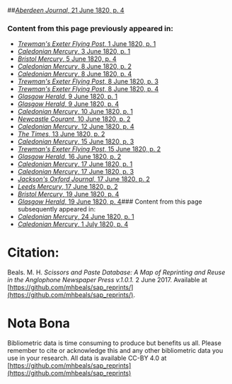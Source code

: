 ##[*Aberdeen Journal*, 21 June 1820, p. 4](https://mhbeals.github.io/sap_html/Aberdeen-Journal/Aberdeen-Journal-21-June-1820-p-4)

### Content from this page previously appeared in:
+ [*Trewman's Exeter Flying Post*, 1 June 1820, p. 1](https://mhbeals.github.io/sap_html/Trewman's-Exeter-Flying-Post/Trewman's-Exeter-Flying-Post-1-June-1820-p-1)
+ [*Caledonian Mercury*, 3 June 1820, p. 1](https://mhbeals.github.io/sap_html/Caledonian-Mercury/Caledonian-Mercury-3-June-1820-p-1)
+ [*Bristol Mercury*, 5 June 1820, p. 4](https://mhbeals.github.io/sap_html/Bristol-Mercury/Bristol-Mercury-5-June-1820-p-4)
+ [*Caledonian Mercury*, 8 June 1820, p. 2](https://mhbeals.github.io/sap_html/Caledonian-Mercury/Caledonian-Mercury-8-June-1820-p-2)
+ [*Caledonian Mercury*, 8 June 1820, p. 4](https://mhbeals.github.io/sap_html/Caledonian-Mercury/Caledonian-Mercury-8-June-1820-p-4)
+ [*Trewman's Exeter Flying Post*, 8 June 1820, p. 3](https://mhbeals.github.io/sap_html/Trewman's-Exeter-Flying-Post/Trewman's-Exeter-Flying-Post-8-June-1820-p-3)
+ [*Trewman's Exeter Flying Post*, 8 June 1820, p. 4](https://mhbeals.github.io/sap_html/Trewman's-Exeter-Flying-Post/Trewman's-Exeter-Flying-Post-8-June-1820-p-4)
+ [*Glasgow Herald*, 9 June 1820, p. 1](https://mhbeals.github.io/sap_html/Glasgow-Herald/Glasgow-Herald-9-June-1820-p-1)
+ [*Glasgow Herald*, 9 June 1820, p. 4](https://mhbeals.github.io/sap_html/Glasgow-Herald/Glasgow-Herald-9-June-1820-p-4)
+ [*Caledonian Mercury*, 10 June 1820, p. 1](https://mhbeals.github.io/sap_html/Caledonian-Mercury/Caledonian-Mercury-10-June-1820-p-1)
+ [*Newcastle Courant*, 10 June 1820, p. 2](https://mhbeals.github.io/sap_html/Newcastle-Courant/Newcastle-Courant-10-June-1820-p-2)
+ [*Caledonian Mercury*, 12 June 1820, p. 4](https://mhbeals.github.io/sap_html/Caledonian-Mercury/Caledonian-Mercury-12-June-1820-p-4)
+ [*The Times*, 13 June 1820, p. 2](https://mhbeals.github.io/sap_html/The-Times/The-Times-13-June-1820-p-2)
+ [*Caledonian Mercury*, 15 June 1820, p. 3](https://mhbeals.github.io/sap_html/Caledonian-Mercury/Caledonian-Mercury-15-June-1820-p-3)
+ [*Trewman's Exeter Flying Post*, 15 June 1820, p. 2](https://mhbeals.github.io/sap_html/Trewman's-Exeter-Flying-Post/Trewman's-Exeter-Flying-Post-15-June-1820-p-2)
+ [*Glasgow Herald*, 16 June 1820, p. 2](https://mhbeals.github.io/sap_html/Glasgow-Herald/Glasgow-Herald-16-June-1820-p-2)
+ [*Caledonian Mercury*, 17 June 1820, p. 1](https://mhbeals.github.io/sap_html/Caledonian-Mercury/Caledonian-Mercury-17-June-1820-p-1)
+ [*Caledonian Mercury*, 17 June 1820, p. 3](https://mhbeals.github.io/sap_html/Caledonian-Mercury/Caledonian-Mercury-17-June-1820-p-3)
+ [*Jackson's Oxford Journal*, 17 June 1820, p. 2](https://mhbeals.github.io/sap_html/Jackson's-Oxford-Journal/Jackson's-Oxford-Journal-17-June-1820-p-2)
+ [*Leeds Mercury*, 17 June 1820, p. 2](https://mhbeals.github.io/sap_html/Leeds-Mercury/Leeds-Mercury-17-June-1820-p-2)
+ [*Bristol Mercury*, 19 June 1820, p. 4](https://mhbeals.github.io/sap_html/Bristol-Mercury/Bristol-Mercury-19-June-1820-p-4)
+ [*Glasgow Herald*, 19 June 1820, p. 4](https://mhbeals.github.io/sap_html/Glasgow-Herald/Glasgow-Herald-19-June-1820-p-4)### Content from this page subsequently appeared in:
+ [*Caledonian Mercury*, 24 June 1820, p. 1](https://mhbeals.github.io/sap_html/Caledonian-Mercury/Caledonian-Mercury-24-June-1820-p-1)
+ [*Caledonian Mercury*, 1 July 1820, p. 4](https://mhbeals.github.io/sap_html/Caledonian-Mercury/Caledonian-Mercury-1-July-1820-p-4)
                    
# Citation: 

Beals. M. H. *Scissors and Paste Database: A Map of Reprinting and Reuse in the Anglophone Newspaper Press v.1.0.1.* 2 June 2017. Available at [https://github.com/mhbeals/sap_reprints/](https://github.com/mhbeals/sap_reprints/). 
                    
# Nota Bona

Bibliometric data is time consuming to produce but benefits us all. Please remember to cite or acknowledge this and any other bibliometric data you use in your research. All data is available CC-BY 4.0 at [https://github.com/mhbeals/sap_reprints](https://github.com/mhbeals/sap_reprints)